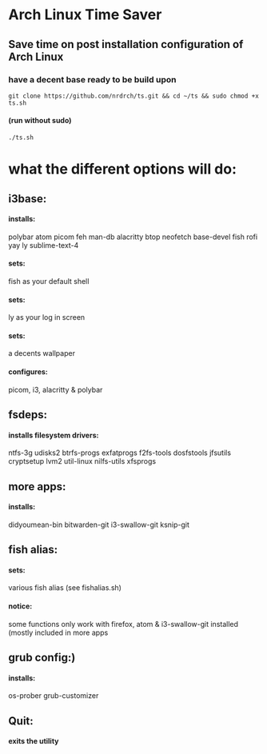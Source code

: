 # Arch Linux Time Saver
## Save time on post installation configuration of Arch Linux
### have a decent base ready to be build upon
```
git clone https://github.com/nrdrch/ts.git && cd ~/ts && sudo chmod +x ts.sh
```
#### (run without sudo)
```
./ts.sh
```

# what the different options will do: 
## i3base: 
#### installs: 
polybar atom picom feh man-db alacritty btop neofetch base-devel fish rofi yay ly sublime-text-4
#### sets: 
fish as your default shell 
#### sets:
ly as your log in screen
#### sets:
a decents wallpaper
#### configures: 
picom, i3, alacritty & polybar
## fsdeps: 
#### installs filesystem drivers:
ntfs-3g udisks2 btrfs-progs exfatprogs f2fs-tools dosfstools jfsutils cryptsetup lvm2 util-linux nilfs-utils xfsprogs
## more apps: 
#### installs: 
didyoumean-bin bitwarden-git i3-swallow-git ksnip-git
## fish alias:
#### sets:
various fish alias (see fishalias.sh)
#### notice:
some functions only work with firefox, atom & i3-swallow-git installed (mostly included in more apps
## grub config:)
#### installs:
os-prober
grub-customizer
## Quit:
#### exits the utility
